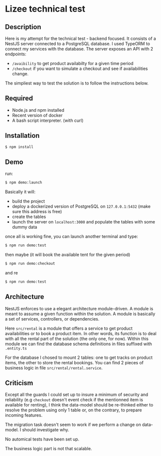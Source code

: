 # Lizee technical test

## Description

Here is my attempt for the technical test - backend focused. It consists of a NestJS server connected to a PostgreSQL database.
I used TypeORM to connect my services with the database.
The server exposes an API with 2 endpoints:
- `/avaibility` to get product availabilty for a given time period
- `/checkout` if you want to simulate a checkout and see if availabilities change.

The simpliest way to test the solution is to follow the instructions below.

## Required

- Node.js and npm installed
- Recent version of docker
- A bash script interpreter. (with curl)

## Installation

```bash
$ npm install
```

## Demo

run:

```bash
$ npm demo:launch
```

Basically it will:
- build the project
- deploy a dockerized version of PostgreSQL on `127.0.0.1:5432` (make sure this address is free)
- create the tables
- launch the server on `localhost:3000` and populate the tables with some dummy data

once all is working fine, you can launch another terminal and type:

```bash
$ npm run demo:test
```

then maybe (it will book the available tent for the given period)

```bash
$ npm run demo:checkout
```

and re

```bash
$ npm run demo:test
```

## Architecture

NestJS enforces to use a elegant architecture module-driven. A module is meant to assume a given function within the solution. A module is basically a set of services, controllers, or dependencies.

Here `src/rental` is a module that offers a service to get product availabilities or to book a product item. In other words, its function is to deal with all the rental part of the solution (the only one, for now). Within this module we can find the database schema definitions in files suffixed with `.entity.ts`

For the database I chosed to mount 2 tables: one to get tracks on product items, the other to store the rental bookings.
You can find 2 pieces of business logic in file `src/rental/rental.service`.

## Criticism

Except all the guards I could set up to insure a minimum of security and reliability (e.g `checkout` doesn't event check if the mentionned item is available for renting), I think the data-model should be re-thinked either to resolve the problem using only 1 table or, on the contrary, to prepare incoming features. 

The migration task doesn't seem to work if we perform a change on data-model. I should investigate why.

No automical tests have been set up.

The business logic part is not that scalable.


